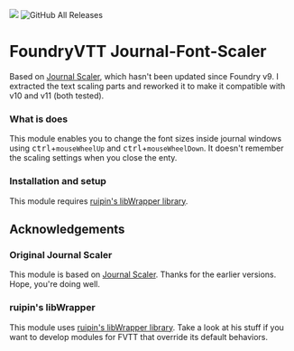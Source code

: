 ![](https://img.shields.io/badge/Foundry-v11-informational) ![GitHub All Releases](https://img.shields.io/github/downloads/Syrious/foundryvtt-journal-font-scaler/total?label=Downloads+total)
# FoundryVTT Journal-Font-Scaler
Based on [Journal Scaler](https://github.com/jegasus/journal-scaler), which hasn't been updated since Foundry v9.
I extracted the text scaling parts and reworked it to make it compatible with v10 and v11 (both tested).

### What is does
This module enables you to change the font sizes inside journal windows using <kbd>ctrl</kbd>+`mouseWheelUp` and <kbd>ctrl</kbd>+`mouseWheelDown`.
It doesn't remember the scaling settings when you close the enty. 

### Installation and setup
This module requires [ruipin's libWrapper library](https://github.com/ruipin/fvtt-lib-wrapper).

## Acknowledgements
### Original Journal Scaler
This module is based on [Journal Scaler](https://github.com/jegasus/journal-scaler). Thanks for the earlier versions. Hope, you're doing well.

### ruipin's libWrapper
This module uses [ruipin's libWrapper library](https://github.com/ruipin/fvtt-lib-wrapper). Take a look at his stuff if you want to develop modules for FVTT that override its default behaviors.
